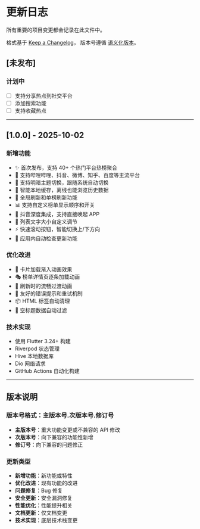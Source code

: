 # 更新日志

所有重要的项目变更都会记录在此文件中。

格式基于 [Keep a Changelog](https://keepachangelog.com/zh-CN/1.0.0/)，
版本号遵循 [语义化版本](https://semver.org/lang/zh-CN/)。

## [未发布]

### 计划中
- [ ] 支持分享热点到社交平台
- [ ] 添加搜索功能
- [ ] 支持收藏热点

---

## [1.0.0] - 2025-10-02

### 新增功能
- ✨ 首次发布，支持 40+ 个热门平台热榜聚合
- 📱 支持哔哩哔哩、抖音、微博、知乎、百度等主流平台
- 🎨 支持明暗主题切换，跟随系统自动切换
- 💾 智能本地缓存，离线也能浏览历史数据
- 🔄 全局刷新和单榜刷新功能
- 📊 支持自定义榜单显示顺序和开关
- 🔗 抖音深度集成，支持直接唤起 APP
- 📝 列表文字大小自定义调节
- ⚡ 快速滚动按钮，智能切换上/下方向
- 🔄 应用内自动检查更新功能

### 优化改进
- 🚀 卡片加载渐入动画效果
- 🎭 榜单详情页逐条加载动画
- 💫 刷新时的流畅过渡动画
- 🎯 友好的错误提示和重试机制
- 📦 HTML 标签自动清理
- 🔧 空标题数据自动过滤

### 技术实现
- 使用 Flutter 3.24+ 构建
- Riverpod 状态管理
- Hive 本地数据库
- Dio 网络请求
- GitHub Actions 自动化构建

---

## 版本说明

### 版本号格式：主版本号.次版本号.修订号

- **主版本号**：重大功能变更或不兼容的 API 修改
- **次版本号**：向下兼容的功能性新增
- **修订号**：向下兼容的问题修正

### 更新类型

- **新增功能**：新功能或特性
- **优化改进**：现有功能的改进
- **问题修复**：Bug 修复
- **安全更新**：安全漏洞修复
- **性能优化**：性能提升相关
- **文档更新**：仅文档变更
- **技术实现**：底层技术栈变更
